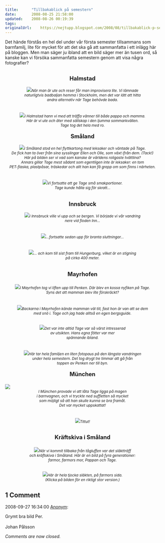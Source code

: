 ```yaml
---
title:		"Tillbakablick på semestern"
date:		2008-08-25 21:58:00
updated:	2008-08-26 00:19:39
tags: 	
originalUrl:	https://nejtupp.blogspot.com/2008/08/tillbakablick-p-semestern.html
---
```


Det hände förstås en hel del under vår första semester tillsammans som barnfamilj, lite för mycket för att det ska gå att sammanfatta i ett inlägg här på bloggen. Men man säger ju ibland att en bild säger mer än tusen ord, så kanske kan vi försöka sammanfatta semestern genom att visa några fotografier?<br><br><div style="text-align: center;"><span style="font-weight: bold;font-size:130%;">Halmstad</span><br></div><br><div style="text-align: center;"><img src="../../../../img/_MG_5870_1024pix.jpg"><span style="font-style: italic;font-size:85%;">När man är ute och reser får man improvisera lite. Vi lämnade<br>naturligtvis  badbaljan hemma i Stockholm, men det var lätt att hitta<br>andra alternativ när Tage behövde bada.</span><br></div><br><br><div style="text-align: center;"><img src="../../../../img/_MG_5950_1024pix.jpg"><span style="font-size:85%;"><span style="font-style: italic;">I Halmstad hann vi med att träffa vänner till både pappa och mamma.<br>Här är vi ute och äter med sällskap i den ljumma sommarkvällen.<br>Tage tog det hela med ro.</span></span><br><br></div><div style="text-align: center;"><span style="font-weight: bold;"><span style="font-size:130%;">Småland</span></span><br></div><span style="font-weight: bold;"><br></span><div style="text-align: center;"><img src="../../../../img/_MG_5975_1024pix.jpg"><span style="font-size:85%;"><span style="font-style: italic;">I Småland stod en hel flyttkartong med leksaker och väntade på Tage.<br>De fick han ta över från sina sysslingar Ellen och Olle, som växt ifrån dem. (Tack!)<br>Här på bilden ser vi vad som kanske är världens roligaste tvättlina?<br>Annars gillar Tage mest sådant som egentligen inte är leksaker: en tom<br>PET-flaska, plastpåsar, träskedar och allt han kan få grepp om som finns i närheten.</span> </span></div><br><br><div style="text-align: center;"><img src="../../../../img/_MG_6208_1024pix.jpg"><span style="font-size:85%;"><span style="font-style: italic;">Vi fortsatte att ge Tage små smakportioner.<br>Tage kunde hålla sig för skratt...</span></span><br></div><br><br><div style="text-align: center;"><span style="font-size:130%;"><span style="font-weight: bold;">Innsbruck</span></span> </div><br><div style="text-align: center;"><img src="../../../../img/_MG_6327_1024pix.jpg"><span style="font-size:85%;"><span style="font-style: italic;">I Innsbruck ville vi upp och se bergen. Vi började vi vår vandring<br>nere vid floden Inn...</span></span><br></div><br><br><div style="text-align: center;"><img src="../../../../img/_MG_6528_1024pix.jpg"><span style="font-size:85%;"><span style="font-style: italic;">...fortsatte sedan upp för branta sluttningar...</span></span> </div><br><br><div style="text-align: center;"><img src="../../../../img/_MG_6571_1024pix.jpg"><span style="font-size:85%;"><span style="font-style: italic;">... och kom till sist fram till Hungerburg, vilket är en stigning<br>på cirka 400 meter.</span></span> </div><br><br><div style="text-align: center;"><span style="font-size:130%;"><span style="font-weight: bold;">Mayrhofen<br><br></span></span></div><div style="text-align: center;"><img src="../../../../img/_MG_6680_1024pix.jpg"><span style="font-size:85%;"><span style="font-style: italic;">I Mayrhofen tog vi liften upp till Penken. Där blev en kossa nyfiken på Tage.<br>Syns det att mamman blev lite förskräckt?</span></span><br></div><br><br><div style="text-align: center;"><img src="../../../../img/_MG_6788_1024pix.jpg"><span style="font-size:85%;"><span style="font-style: italic;">Backarna i Mayrhofen kände mamman väl till, fast hon är van att se dem<br>med snö i. Tage och jag hade alltså en egen bergsguide.</span></span><br></div><span style="font-size:85%;"><br><br></span><div style="text-align: center;"><img src="../../../../img/_MG_6870_1024pix.jpg"><span style="font-size:85%;"><span style="font-style: italic;">Det var inte alltid Tage var så värst intresserad<br>av utsikten. Hans egna fötter var mer<br>spännande ibland.</span></span><br></div><br><br><div style="text-align: center;"><img src="../../../../img/_MG_6930_1024pix.jpg"><span style="font-size:85%;"><span style="font-style: italic;">Här tar hela familjen en liten fotopaus på den längsta vandringen<br>under hela semestern. Det tog drygt tre timmar att gå från<br>toppen av Penken ner till byn.</span></span><br></div><br><div style="text-align: center;"><span style="font-weight: bold;font-size:130%;">München<br><br></span></div><img src="../../../../img/_MG_7085_1024pix.jpg"><div style="text-align: center;"><span style="font-size:85%;"><span style="font-style: italic;">I München provade vi att låta Tage ligga på magen<br>i barnvagnen, och vi tryckte ned suffletten så mycket<br>som möjligt så att han skulle kunna se bra framåt.<br>Det var mycket uppskattat!</span></span> </div><br><br><div style="text-align: center;"><img src="../../../../img/_MG_7086_1024pix.jpg"><span style="font-size:85%;"><span style="font-style: italic;">Tittut!</span></span><br></div><span style="font-size:85%;"><span style="font-style: italic;"><br></span></span><br><div style="text-align: center;"><span style="font-size:130%;"><span style="font-weight: bold;">Kräftskiva i Småland<br><br></span></span></div><div style="text-align: center;"><img src="../../../../img/_MG_7246_1024pix.jpg"><span style="font-size:85%;"><span style="font-style: italic;">När vi kommit tillbaka från tågluffen var det släktträff</span></span><br><span style="font-size:85%;"><span style="font-style: italic;"> och kräftskiva i Småland. Här är en bild på fyra generationer:<br>farmor,  farmors mor, Pappan och Tage.<br><br><br></span></span></div><div style="text-align: center;"><img src="../../../../img/Kr%C3%A4ftskiva+2008.jpg"><span style="font-style: italic;font-size:85%;">Här är hela tjocka släkten, på farmors sida.<br>(Klicka på bilden för en riktigt stor version.)</span><br></div>

<div class="comments">
	<div class="comments-header"><h2>1 Comment</h2></div>
	<div class="comments-body">
			<div class="comment" id="comment-5148001825180831232">
				<p class="comment-header">
					<date datetime="2008-09-27T16:34:00.000+02:00">2008-09-27 16:34:00</date> 
					<a href="undefined" rel="nofollow">Anonym</a>:
				</p>
				<div class="comment-content"><p>Grymt bra bild Per.<BR/><BR/>Johan Pålsson</p></div>
				<div class="comment-footer"></div>
			</div></div>
	<p class="comments-footer"><em>Comments are now closed.</em></p>
</div>